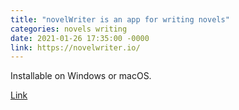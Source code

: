 ```yaml
---
title: "novelWriter is an app for writing novels"
categories: novels writing
date: 2021-01-26 17:35:00 -0000
link: https://novelwriter.io/
---
```

Installable on Windows or macOS.

[Link](https://novelwriter.io/)
